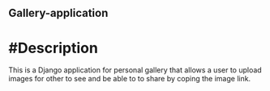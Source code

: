 ## Gallery-application

# #Description
This is a Django application for personal gallery that allows a user to upload images for other to see and be able to to share by coping the image link.